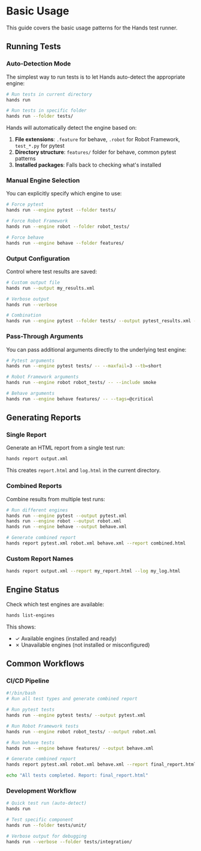 # Basic Usage

This guide covers the basic usage patterns for the Hands test runner.

## Running Tests

### Auto-Detection Mode

The simplest way to run tests is to let Hands auto-detect the appropriate engine:

```bash
# Run tests in current directory
hands run

# Run tests in specific folder
hands run --folder tests/
```

Hands will automatically detect the engine based on:

1. **File extensions**: `.feature` for behave, `.robot` for Robot Framework, `test_*.py` for pytest
2. **Directory structure**: `features/` folder for behave, common pytest patterns
3. **Installed packages**: Falls back to checking what's installed

### Manual Engine Selection

You can explicitly specify which engine to use:

```bash
# Force pytest
hands run --engine pytest --folder tests/

# Force Robot Framework  
hands run --engine robot --folder robot_tests/

# Force behave
hands run --engine behave --folder features/
```

### Output Configuration

Control where test results are saved:

```bash
# Custom output file
hands run --output my_results.xml

# Verbose output
hands run --verbose

# Combination
hands run --engine pytest --folder tests/ --output pytest_results.xml --verbose
```

### Pass-Through Arguments

You can pass additional arguments directly to the underlying test engine:

```bash
# Pytest arguments
hands run --engine pytest tests/ -- --maxfail=3 --tb=short

# Robot Framework arguments  
hands run --engine robot robot_tests/ -- --include smoke

# Behave arguments
hands run --engine behave features/ -- --tags=@critical
```

## Generating Reports

### Single Report

Generate an HTML report from a single test run:

```bash
hands report output.xml
```

This creates `report.html` and `log.html` in the current directory.

### Combined Reports

Combine results from multiple test runs:

```bash
# Run different engines
hands run --engine pytest --output pytest.xml
hands run --engine robot --output robot.xml  
hands run --engine behave --output behave.xml

# Generate combined report
hands report pytest.xml robot.xml behave.xml --report combined.html
```

### Custom Report Names

```bash
hands report output.xml --report my_report.html --log my_log.html
```

## Engine Status

Check which test engines are available:

```bash
hands list-engines
```

This shows:
- ✓ Available engines (installed and ready)
- ✗ Unavailable engines (not installed or misconfigured)

## Common Workflows

### CI/CD Pipeline

```bash
#!/bin/bash
# Run all test types and generate combined report

# Run pytest tests
hands run --engine pytest tests/ --output pytest.xml

# Run Robot Framework tests  
hands run --engine robot robot_tests/ --output robot.xml

# Run behave tests
hands run --engine behave features/ --output behave.xml

# Generate combined report
hands report pytest.xml robot.xml behave.xml --report final_report.html

echo "All tests completed. Report: final_report.html"
```

### Development Workflow

```bash
# Quick test run (auto-detect)
hands run

# Test specific component
hands run --folder tests/unit/

# Verbose output for debugging
hands run --verbose --folder tests/integration/
```
